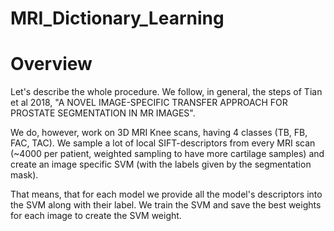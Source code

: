 # MRI_Dictionary_Learning

# Overview

Let's describe the whole procedure. We follow, in general, the steps of Tian et al 2018, "A NOVEL IMAGE-SPECIFIC TRANSFER APPROACH FOR PROSTATE SEGMENTATION IN
MR IMAGES".

We do, however, work on 3D MRI Knee scans, having 4 classes (TB, FB, FAC, TAC). We sample a lot of local SIFT-descriptors from every MRI scan (~4000 per patient, weighted sampling to have more cartilage samples) and create an image specific SVM (with the labels given by the segmentation mask).

That means, that for each model we provide all the model's descriptors into the SVM along with their label. We train the SVM and save the best weights for each image to create the SVM weight. 
 

 
